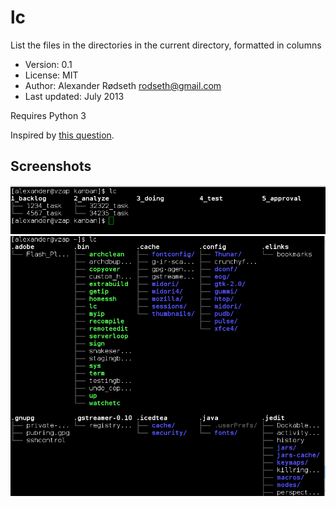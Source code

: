 lc
==

List the files in the directories in the current directory, formatted in columns

* Version: 0.1
* License: MIT
* Author: Alexander Rødseth <rodseth@gmail.com>
* Last updated: July 2013

Requires Python 3

Inspired by [this question](http://unix.stackexchange.com/questions/83072/ls-should-display-contents-of-flat-directory-structure-in-columns).

Screenshots
-----------

![](lc_screenshot2.png)
![](lc_screenshot.png)

